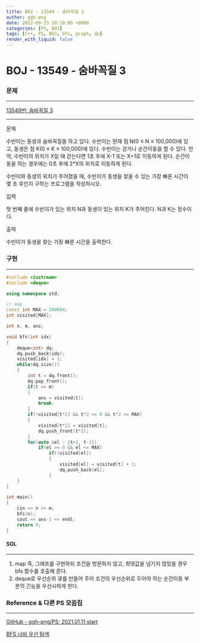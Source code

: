 ```yaml
---
title: BOJ - 13549 - 숨바꼭질 3
author: ggh-png
date: 2022-09-23 10:10:00 +0800
categories: [PS, BOJ]
tags: [C++, PS, BOJ, bfs, graph, dp]
render_with_liquid: false
---
```


# BOJ - 13549 - 숨바꼭질 3

### 문제

---

[13549번: 숨바꼭질 3](https://www.acmicpc.net/problem/13549)

---

문제

수빈이는 동생과 숨바꼭질을 하고 있다. 수빈이는 현재 점 N(0 ≤ N ≤ 100,000)에 있고, 동생은 점 K(0 ≤ K ≤ 100,000)에 있다. 수빈이는 걷거나 순간이동을 할 수 있다. 만약, 수빈이의 위치가 X일 때 걷는다면 1초 후에 X-1 또는 X+1로 이동하게 된다. 순간이동을 하는 경우에는 0초 후에 2*X의 위치로 이동하게 된다.

수빈이와 동생의 위치가 주어졌을 때, 수빈이가 동생을 찾을 수 있는 가장 빠른 시간이 몇 초 후인지 구하는 프로그램을 작성하시오.

입력

첫 번째 줄에 수빈이가 있는 위치 N과 동생이 있는 위치 K가 주어진다. N과 K는 정수이다.

출력

수빈이가 동생을 찾는 가장 빠른 시간을 출력한다.

### 구현

---

```cpp
#include <iostream>
#include <deque>

using namespace std;

// map
const int MAX = 200004;
int visited[MAX];

int n, m, ans;

void bfs(int idx)
{
    deque<int> dq;
    dq.push_back(idx);
    visited[idx] = 1;
    while(dq.size())
    {
        int t = dq.front();
        dq.pop_front();
        if(t == m)
        {
            ans = visited[t];
            break;
        }
        if(!visited[t*2] && t*2 >= 0 && t*2 <= MAX)
        {
            visited[t*2] = visited[t];
            dq.push_front(t*2);
        }
        for(auto &el : {t+1, t-1})
            if(el >= 0 && el <= MAX)
                if(!visited[el])
                {
                    visited[el] = visited[t] + 1;
                    dq.push_back(el);
                }
    }
}

int main()
{
    cin >> n >> m;
    bfs(n);
    cout << ans-1 << endl;
    return 0;
}
```

#### SOL

---

1. map 즉, 그래프를 구현하되 조건을 방문하지 않고, 최댓값을 넘기지 않았을 경우 bfs 함수를 호출해 준다.
2. deque로 우선순위 큐를 만들어 주어 조건의 우선순위로 두어야 하는 순간이동 부분의 긴능을 우선시하게 한다. 

### Reference & 다른 PS 모음집

---

[GitHub - ggh-png/PS: 2021.01.11 start](https://github.com/ggh-png/PS)

[BFS 너비 우선 탐색](https://ggh-png.github.io/posts/bfs/)